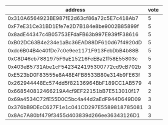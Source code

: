 address|vote|timestamp|signature
---|---|---|---
0x310A6564923BE987fE2d63cf86a72c5E7c418Ab7|5|1603204138|0xb0560f2b95b45dd7e3d6c3c2b50644cc215513d362ce8e0682614857fb1ad77808b5def4c676728fbd4b5c4cf71a7c4348abe3d31a3f4c26629d56f6a0cb86e91b
0xF7eE31Ce31BD1Efe7e2D7B184e8be9002B85899f|5|1603206593|0x981db345b95c686b51f25940f4418e9228c6093fc9716ddc1f163e663004b95b26fe3c1d9c0111e6951413d9cd65f463aabaf2f711eb5164ecf953884fb9aa681b
0x8adE44347c4B05753EFdaFB63b997E939fF38616|5|1603206933|0x48e33ba4199f22c7ccb18dc443b2b731ce4ca8e1f070b6fa53452d0e7292f1425803393b6d44c3c44b3da5b16dd4ace4f32dbf7acbdeb9194c98d36507f5c3fb1b
0xB02DC63B4e234e1aBc36EAD88DF610d67f4920dD|5|1603210096|0x72f2641623d3bfce1715111c95827beffe7d4526198ceafa38f57913224b07c4687055f7825b8a9142cb27129810024e351c4b9fc1d3b5164d2d5bf1f9babecc1c
0xdc6B04B4e40fDe7c0e9ee1171F913FebDbB4b88B|5|1603210439|0xffd9e80044d1a35240d3db46c00dfe5a5b176dd99acd91b8d0bdbd184ce53a6602987d0801b2dad27ee021719b6e2c74052dfc222a0961963aa4d5af81d15e711b
0xC8D46eb7881975F9aE15216FeEBa2ff58E55803c|5|1603213751|0x0a5ca2c1398e3fed288253e61d77a60f83785152d8edea15fae3ea3a9e3d6c376bf6092b216715e46003095969fe94fcd1bf15ee09c3e10010f578e7dfe965ed1c
0x403eB5731Abe1cF5423424195300772cd9cB702b|3|1603215318|0xd3834cd0fa546427fcbc521c0a04139f95fd675b7a4c416cda24674efbf3850513a2375e434e79431d94e9df9e5064a5e534b23ec547970882101346744071191c
0xE523bD0F83555e8A48E4FB8533B80e314b9FE63f|3|1603238074|0xbe0797f5f3993b0cddf6d4b1eef39c9981ca428acb6c32fce872c3c64f02e5eb00579992f7af0d19e0d0d66d476afe7549441a97f10591a8db902234e74038561b
0x262944448Ec574dd5f82136964BbF189CC1AB579|4|1603242574|0x2f915b6e55cc064486b7d877ac5230c42965874718ee318a0bee185eb8388ba51d16386d295b8baac3a85771bc73bf2441cd392dd0dd4c460d4357d5e83157b01b
0x668540812466219A4cf9EF22151bB7E513010f17|2|1603251010|0xb89c050c8c2bcd13fb1ee18dc9dcf3689e02b4cdad22cb1343682fe23acee92e07dab866ab0b0f13c10ed25ff7dbb7cc655c78cfea4231e752e3ac682e0d574d1c
0x69a4534C72fE55D0C5bc4a44d2aEdF944D649D09|3|1603253866|0xd3a163c6ca7fc6a2df40682b5eac2100347b6130f741ce6337d0387b3ca8a9bc1e4f6166c21a3ae48966dd445c1c47cc888f470d50d65be6ae208455550e15221c
0x376bB9DEcC627F1e1c041CD297E5589818785081|3|1603256045|0x61ac6f8e5443ac7e3659e9292e7a2a021c2724c9669498eecca5f65a3ee44e33342218f63e740e40717a320b687d902da714baf11209efa116d114b3b0246a6b1b
0x8Ac7A80bf479f3455d403839d266ee36343126D1|3|1603267858|0xcc7e8df5a7a1f1cfba1792cc1d5aa831baf8ced18b783e66e4f6f3edba742fff3f6c92bfe60b3b8eb3d35794bb3ddc8012f3b43db4a4c453847d1e58738ad3821c